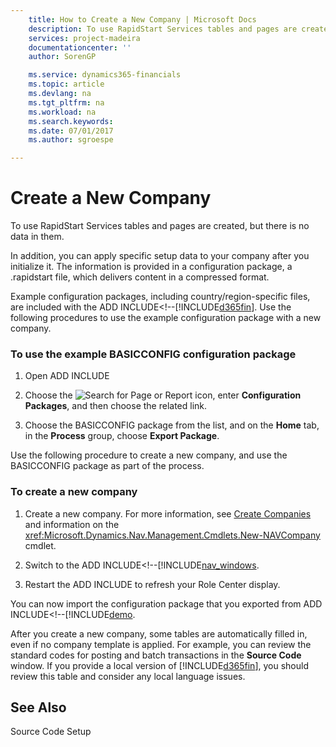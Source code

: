 ```yaml
---
    title: How to Create a New Company | Microsoft Docs
    description: To use RapidStart Services tables and pages are created, but there is no data in them.
    services: project-madeira
    documentationcenter: ''
    author: SorenGP

    ms.service: dynamics365-financials
    ms.topic: article
    ms.devlang: na
    ms.tgt_pltfrm: na
    ms.workload: na
    ms.search.keywords:
    ms.date: 07/01/2017
    ms.author: sgroespe

---
```

# Create a New Company
To use RapidStart Services tables and pages are created, but there is no data in them.  

 In addition, you can apply specific setup data to your company after you initialize it. The information is provided in a configuration package, a .rapidstart file, which delivers content in a compressed format.  

 Example configuration packages, including country/region-specific files, are included with the ADD INCLUDE<!--[!INCLUDE[d365fin](includes/d365fin_md.md)]. Use the following procedures to use the example configuration package with a new company.  

### To use the example BASICCONFIG configuration package  

1.  Open ADD INCLUDE<!--[!INCLUDE[demoname](../../includes/demoname_md.md)]-->  

2.  Choose the ![Search for Page or Report](media/ui-search/search_small.png "Search for Page or Report icon") icon, enter **Configuration Packages**, and then choose the related link.  

3.  Choose the BASICCONFIG package from the list, and on the **Home** tab, in the **Process** group, choose **Export Package**.  

 Use the following procedure to create a new company, and use the BASICCONFIG package as part of the process.  

### To create a new company  

1.  Create a new company. For more information, see [Create Companies](../How%20to:%20Create%20Companies.md) and information on the <xref:Microsoft.Dynamics.Nav.Management.Cmdlets.New-NAVCompany> cmdlet.  

2.  Switch to the ADD INCLUDE<!--[!INCLUDE[nav_windows](../../includes/-$-s_company-how-to-select-a-company-$-.md).  

3.  Restart the ADD INCLUDE<!--[!INCLUDE[nav_windows](../../includes/nav_windows_md.md)]--> to refresh your Role Center display.  

 You can now import the configuration package that you exported from ADD INCLUDE<!--[!INCLUDE[demo](../../includes/how-to-configure-new-companies.md).  

 After you create a new company, some tables are automatically filled in, even if no company template is applied. For example, you can review the standard codes for posting and batch transactions in the **Source Code** window. If you provide a local version of [!INCLUDE[d365fin](includes/d365fin_md.md)], you should review this table and consider any local language issues.  

## See Also  
 Source Code Setup
